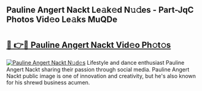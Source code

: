 ## Pauline Angert Nackt Le𝚊k𝚎d N𝚞𝚍es - Part-JqC Photos Vid𝚎o Le𝚊ks MuQDe

# <h2><a href="http://fb85r6.evod.top/?m=Pauline+Angert+Nackt">🔗 👉🔴 Pauline Angert Nackt Vid𝚎o Ph𝚘t𝚘s</a></h2>

[![Pauline Angert Nackt N𝚞d𝚎s](https://i.imgur.com/8V9OHl7.gif)](http://fb85r6.evod.top/?m=Pauline+Angert+Nackt)
Lifestyle and dance enthusiast Pauline Angert Nackt sharing their passion through social media. Pauline Angert Nackt public image is one of innovation and creativity, but he's also known for his shrewd business acumen. 
